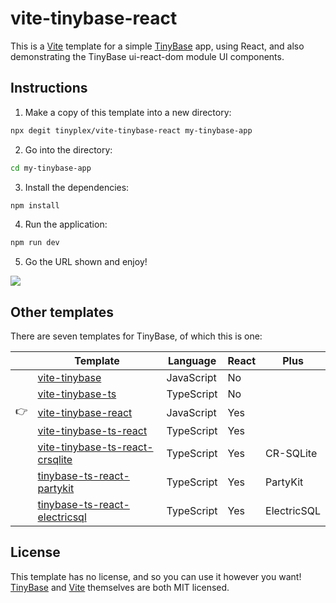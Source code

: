 # vite-tinybase-react

This is a [Vite](https://vitejs.dev/) template for a simple
[TinyBase](https://tinybase.org/) app, using React, and also demonstrating the
TinyBase ui-react-dom module UI components.

## Instructions

1. Make a copy of this template into a new directory:

```sh
npx degit tinyplex/vite-tinybase-react my-tinybase-app
```

2. Go into the directory:

```sh
cd my-tinybase-app
```

3. Install the dependencies:

```sh
npm install
```

4. Run the application:

```sh
npm run dev
```

5. Go the URL shown and enjoy!

![](https://tinybase.org/vite-tinybase-2.png)

## Other templates

There are seven templates for TinyBase, of which this is one:

|     | Template                                                                                       | Language   | React | Plus        |
| --- | ---------------------------------------------------------------------------------------------- | ---------- | ----- | ----------- |
|     | [vite-tinybase](https://github.com/tinyplex/vite-tinybase)                                     | JavaScript | No    |             |
|     | [vite-tinybase-ts](https://github.com/tinyplex/vite-tinybase-ts)                               | TypeScript | No    |             |
| 👉  | [vite-tinybase-react](https://github.com/tinyplex/vite-tinybase-react)                         | JavaScript | Yes   |             |
|     | [vite-tinybase-ts-react](https://github.com/tinyplex/vite-tinybase-ts-react)                   | TypeScript | Yes   |             |
|     | [vite-tinybase-ts-react-crsqlite](https://github.com/tinyplex/vite-tinybase-ts-react-crsqlite) | TypeScript | Yes   | CR-SQLite   |
|     | [tinybase-ts-react-partykit](https://github.com/tinyplex/tinybase-ts-react-partykit)           | TypeScript | Yes   | PartyKit    |
|     | [tinybase-ts-react-electricsql](https://github.com/tinyplex/tinybase-ts-react-electricsql)     | TypeScript | Yes   | ElectricSQL |

## License

This template has no license, and so you can use it however you want!
[TinyBase](https://github.com/tinyplex/tinybase/blob/main/LICENSE) and
[Vite](https://github.com/vitejs/vite/blob/main/LICENSE) themselves are both MIT
licensed.
